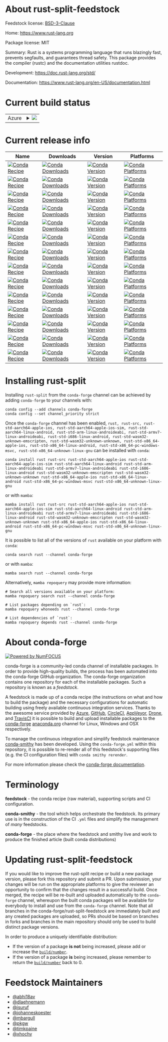 About rust-split-feedstock
==========================

Feedstock license: [BSD-3-Clause](https://github.com/conda-forge/rust-feedstock/blob/main/LICENSE.txt)

Home: https://www.rust-lang.org

Package license: MIT

Summary: Rust is a systems programming language that runs blazingly fast, prevents segfaults, and guarantees thread safety.
This package provides the compiler (rustc) and the documentation utilities rustdoc.


Development: https://doc.rust-lang.org/std/

Documentation: https://www.rust-lang.org/en-US/documentation.html

Current build status
====================


<table>
    
  <tr>
    <td>Azure</td>
    <td>
      <details>
        <summary>
          <a href="https://dev.azure.com/conda-forge/feedstock-builds/_build/latest?definitionId=4321&branchName=main">
            <img src="https://dev.azure.com/conda-forge/feedstock-builds/_apis/build/status/rust-feedstock?branchName=main">
          </a>
        </summary>
        <table>
          <thead><tr><th>Variant</th><th>Status</th></tr></thead>
          <tbody><tr>
              <td>linux_64</td>
              <td>
                <a href="https://dev.azure.com/conda-forge/feedstock-builds/_build/latest?definitionId=4321&branchName=main">
                  <img src="https://dev.azure.com/conda-forge/feedstock-builds/_apis/build/status/rust-feedstock?branchName=main&jobName=linux&configuration=linux%20linux_64_" alt="variant">
                </a>
              </td>
            </tr><tr>
              <td>linux_aarch64</td>
              <td>
                <a href="https://dev.azure.com/conda-forge/feedstock-builds/_build/latest?definitionId=4321&branchName=main">
                  <img src="https://dev.azure.com/conda-forge/feedstock-builds/_apis/build/status/rust-feedstock?branchName=main&jobName=linux&configuration=linux%20linux_aarch64_" alt="variant">
                </a>
              </td>
            </tr><tr>
              <td>linux_ppc64le</td>
              <td>
                <a href="https://dev.azure.com/conda-forge/feedstock-builds/_build/latest?definitionId=4321&branchName=main">
                  <img src="https://dev.azure.com/conda-forge/feedstock-builds/_apis/build/status/rust-feedstock?branchName=main&jobName=linux&configuration=linux%20linux_ppc64le_" alt="variant">
                </a>
              </td>
            </tr><tr>
              <td>osx_64</td>
              <td>
                <a href="https://dev.azure.com/conda-forge/feedstock-builds/_build/latest?definitionId=4321&branchName=main">
                  <img src="https://dev.azure.com/conda-forge/feedstock-builds/_apis/build/status/rust-feedstock?branchName=main&jobName=osx&configuration=osx%20osx_64_" alt="variant">
                </a>
              </td>
            </tr><tr>
              <td>osx_arm64</td>
              <td>
                <a href="https://dev.azure.com/conda-forge/feedstock-builds/_build/latest?definitionId=4321&branchName=main">
                  <img src="https://dev.azure.com/conda-forge/feedstock-builds/_apis/build/status/rust-feedstock?branchName=main&jobName=osx&configuration=osx%20osx_arm64_" alt="variant">
                </a>
              </td>
            </tr><tr>
              <td>win_64</td>
              <td>
                <a href="https://dev.azure.com/conda-forge/feedstock-builds/_build/latest?definitionId=4321&branchName=main">
                  <img src="https://dev.azure.com/conda-forge/feedstock-builds/_apis/build/status/rust-feedstock?branchName=main&jobName=win&configuration=win%20win_64_" alt="variant">
                </a>
              </td>
            </tr><tr>
              <td>win_arm64</td>
              <td>
                <a href="https://dev.azure.com/conda-forge/feedstock-builds/_build/latest?definitionId=4321&branchName=main">
                  <img src="https://dev.azure.com/conda-forge/feedstock-builds/_apis/build/status/rust-feedstock?branchName=main&jobName=win&configuration=win%20win_arm64_" alt="variant">
                </a>
              </td>
            </tr>
          </tbody>
        </table>
      </details>
    </td>
  </tr>
</table>

Current release info
====================

| Name | Downloads | Version | Platforms |
| --- | --- | --- | --- |
| [![Conda Recipe](https://img.shields.io/badge/recipe-rust-green.svg)](https://anaconda.org/conda-forge/rust) | [![Conda Downloads](https://img.shields.io/conda/dn/conda-forge/rust.svg)](https://anaconda.org/conda-forge/rust) | [![Conda Version](https://img.shields.io/conda/vn/conda-forge/rust.svg)](https://anaconda.org/conda-forge/rust) | [![Conda Platforms](https://img.shields.io/conda/pn/conda-forge/rust.svg)](https://anaconda.org/conda-forge/rust) |
| [![Conda Recipe](https://img.shields.io/badge/recipe-rust--src-green.svg)](https://anaconda.org/conda-forge/rust-src) | [![Conda Downloads](https://img.shields.io/conda/dn/conda-forge/rust-src.svg)](https://anaconda.org/conda-forge/rust-src) | [![Conda Version](https://img.shields.io/conda/vn/conda-forge/rust-src.svg)](https://anaconda.org/conda-forge/rust-src) | [![Conda Platforms](https://img.shields.io/conda/pn/conda-forge/rust-src.svg)](https://anaconda.org/conda-forge/rust-src) |
| [![Conda Recipe](https://img.shields.io/badge/recipe-rust--std--aarch64--apple--ios-green.svg)](https://anaconda.org/conda-forge/rust-std-aarch64-apple-ios) | [![Conda Downloads](https://img.shields.io/conda/dn/conda-forge/rust-std-aarch64-apple-ios.svg)](https://anaconda.org/conda-forge/rust-std-aarch64-apple-ios) | [![Conda Version](https://img.shields.io/conda/vn/conda-forge/rust-std-aarch64-apple-ios.svg)](https://anaconda.org/conda-forge/rust-std-aarch64-apple-ios) | [![Conda Platforms](https://img.shields.io/conda/pn/conda-forge/rust-std-aarch64-apple-ios.svg)](https://anaconda.org/conda-forge/rust-std-aarch64-apple-ios) |
| [![Conda Recipe](https://img.shields.io/badge/recipe-rust--std--aarch64--apple--ios--sim-green.svg)](https://anaconda.org/conda-forge/rust-std-aarch64-apple-ios-sim) | [![Conda Downloads](https://img.shields.io/conda/dn/conda-forge/rust-std-aarch64-apple-ios-sim.svg)](https://anaconda.org/conda-forge/rust-std-aarch64-apple-ios-sim) | [![Conda Version](https://img.shields.io/conda/vn/conda-forge/rust-std-aarch64-apple-ios-sim.svg)](https://anaconda.org/conda-forge/rust-std-aarch64-apple-ios-sim) | [![Conda Platforms](https://img.shields.io/conda/pn/conda-forge/rust-std-aarch64-apple-ios-sim.svg)](https://anaconda.org/conda-forge/rust-std-aarch64-apple-ios-sim) |
| [![Conda Recipe](https://img.shields.io/badge/recipe-rust--std--aarch64--linux--android-green.svg)](https://anaconda.org/conda-forge/rust-std-aarch64-linux-android) | [![Conda Downloads](https://img.shields.io/conda/dn/conda-forge/rust-std-aarch64-linux-android.svg)](https://anaconda.org/conda-forge/rust-std-aarch64-linux-android) | [![Conda Version](https://img.shields.io/conda/vn/conda-forge/rust-std-aarch64-linux-android.svg)](https://anaconda.org/conda-forge/rust-std-aarch64-linux-android) | [![Conda Platforms](https://img.shields.io/conda/pn/conda-forge/rust-std-aarch64-linux-android.svg)](https://anaconda.org/conda-forge/rust-std-aarch64-linux-android) |
| [![Conda Recipe](https://img.shields.io/badge/recipe-rust--std--arm--linux--androideabi-green.svg)](https://anaconda.org/conda-forge/rust-std-arm-linux-androideabi) | [![Conda Downloads](https://img.shields.io/conda/dn/conda-forge/rust-std-arm-linux-androideabi.svg)](https://anaconda.org/conda-forge/rust-std-arm-linux-androideabi) | [![Conda Version](https://img.shields.io/conda/vn/conda-forge/rust-std-arm-linux-androideabi.svg)](https://anaconda.org/conda-forge/rust-std-arm-linux-androideabi) | [![Conda Platforms](https://img.shields.io/conda/pn/conda-forge/rust-std-arm-linux-androideabi.svg)](https://anaconda.org/conda-forge/rust-std-arm-linux-androideabi) |
| [![Conda Recipe](https://img.shields.io/badge/recipe-rust--std--armv7--linux--androideabi-green.svg)](https://anaconda.org/conda-forge/rust-std-armv7-linux-androideabi) | [![Conda Downloads](https://img.shields.io/conda/dn/conda-forge/rust-std-armv7-linux-androideabi.svg)](https://anaconda.org/conda-forge/rust-std-armv7-linux-androideabi) | [![Conda Version](https://img.shields.io/conda/vn/conda-forge/rust-std-armv7-linux-androideabi.svg)](https://anaconda.org/conda-forge/rust-std-armv7-linux-androideabi) | [![Conda Platforms](https://img.shields.io/conda/pn/conda-forge/rust-std-armv7-linux-androideabi.svg)](https://anaconda.org/conda-forge/rust-std-armv7-linux-androideabi) |
| [![Conda Recipe](https://img.shields.io/badge/recipe-rust--std--i686--linux--android-green.svg)](https://anaconda.org/conda-forge/rust-std-i686-linux-android) | [![Conda Downloads](https://img.shields.io/conda/dn/conda-forge/rust-std-i686-linux-android.svg)](https://anaconda.org/conda-forge/rust-std-i686-linux-android) | [![Conda Version](https://img.shields.io/conda/vn/conda-forge/rust-std-i686-linux-android.svg)](https://anaconda.org/conda-forge/rust-std-i686-linux-android) | [![Conda Platforms](https://img.shields.io/conda/pn/conda-forge/rust-std-i686-linux-android.svg)](https://anaconda.org/conda-forge/rust-std-i686-linux-android) |
| [![Conda Recipe](https://img.shields.io/badge/recipe-rust--std--wasm32--unknown--emscripten-green.svg)](https://anaconda.org/conda-forge/rust-std-wasm32-unknown-emscripten) | [![Conda Downloads](https://img.shields.io/conda/dn/conda-forge/rust-std-wasm32-unknown-emscripten.svg)](https://anaconda.org/conda-forge/rust-std-wasm32-unknown-emscripten) | [![Conda Version](https://img.shields.io/conda/vn/conda-forge/rust-std-wasm32-unknown-emscripten.svg)](https://anaconda.org/conda-forge/rust-std-wasm32-unknown-emscripten) | [![Conda Platforms](https://img.shields.io/conda/pn/conda-forge/rust-std-wasm32-unknown-emscripten.svg)](https://anaconda.org/conda-forge/rust-std-wasm32-unknown-emscripten) |
| [![Conda Recipe](https://img.shields.io/badge/recipe-rust--std--wasm32--unknown--unknown-green.svg)](https://anaconda.org/conda-forge/rust-std-wasm32-unknown-unknown) | [![Conda Downloads](https://img.shields.io/conda/dn/conda-forge/rust-std-wasm32-unknown-unknown.svg)](https://anaconda.org/conda-forge/rust-std-wasm32-unknown-unknown) | [![Conda Version](https://img.shields.io/conda/vn/conda-forge/rust-std-wasm32-unknown-unknown.svg)](https://anaconda.org/conda-forge/rust-std-wasm32-unknown-unknown) | [![Conda Platforms](https://img.shields.io/conda/pn/conda-forge/rust-std-wasm32-unknown-unknown.svg)](https://anaconda.org/conda-forge/rust-std-wasm32-unknown-unknown) |
| [![Conda Recipe](https://img.shields.io/badge/recipe-rust--std--x86_64--apple--ios-green.svg)](https://anaconda.org/conda-forge/rust-std-x86_64-apple-ios) | [![Conda Downloads](https://img.shields.io/conda/dn/conda-forge/rust-std-x86_64-apple-ios.svg)](https://anaconda.org/conda-forge/rust-std-x86_64-apple-ios) | [![Conda Version](https://img.shields.io/conda/vn/conda-forge/rust-std-x86_64-apple-ios.svg)](https://anaconda.org/conda-forge/rust-std-x86_64-apple-ios) | [![Conda Platforms](https://img.shields.io/conda/pn/conda-forge/rust-std-x86_64-apple-ios.svg)](https://anaconda.org/conda-forge/rust-std-x86_64-apple-ios) |
| [![Conda Recipe](https://img.shields.io/badge/recipe-rust--std--x86_64--linux--android-green.svg)](https://anaconda.org/conda-forge/rust-std-x86_64-linux-android) | [![Conda Downloads](https://img.shields.io/conda/dn/conda-forge/rust-std-x86_64-linux-android.svg)](https://anaconda.org/conda-forge/rust-std-x86_64-linux-android) | [![Conda Version](https://img.shields.io/conda/vn/conda-forge/rust-std-x86_64-linux-android.svg)](https://anaconda.org/conda-forge/rust-std-x86_64-linux-android) | [![Conda Platforms](https://img.shields.io/conda/pn/conda-forge/rust-std-x86_64-linux-android.svg)](https://anaconda.org/conda-forge/rust-std-x86_64-linux-android) |
| [![Conda Recipe](https://img.shields.io/badge/recipe-rust--std--x86_64--pc--windows--msvc-green.svg)](https://anaconda.org/conda-forge/rust-std-x86_64-pc-windows-msvc) | [![Conda Downloads](https://img.shields.io/conda/dn/conda-forge/rust-std-x86_64-pc-windows-msvc.svg)](https://anaconda.org/conda-forge/rust-std-x86_64-pc-windows-msvc) | [![Conda Version](https://img.shields.io/conda/vn/conda-forge/rust-std-x86_64-pc-windows-msvc.svg)](https://anaconda.org/conda-forge/rust-std-x86_64-pc-windows-msvc) | [![Conda Platforms](https://img.shields.io/conda/pn/conda-forge/rust-std-x86_64-pc-windows-msvc.svg)](https://anaconda.org/conda-forge/rust-std-x86_64-pc-windows-msvc) |
| [![Conda Recipe](https://img.shields.io/badge/recipe-rust--std--x86_64--unknown--linux--gnu-green.svg)](https://anaconda.org/conda-forge/rust-std-x86_64-unknown-linux-gnu) | [![Conda Downloads](https://img.shields.io/conda/dn/conda-forge/rust-std-x86_64-unknown-linux-gnu.svg)](https://anaconda.org/conda-forge/rust-std-x86_64-unknown-linux-gnu) | [![Conda Version](https://img.shields.io/conda/vn/conda-forge/rust-std-x86_64-unknown-linux-gnu.svg)](https://anaconda.org/conda-forge/rust-std-x86_64-unknown-linux-gnu) | [![Conda Platforms](https://img.shields.io/conda/pn/conda-forge/rust-std-x86_64-unknown-linux-gnu.svg)](https://anaconda.org/conda-forge/rust-std-x86_64-unknown-linux-gnu) |

Installing rust-split
=====================

Installing `rust-split` from the `conda-forge` channel can be achieved by adding `conda-forge` to your channels with:

```
conda config --add channels conda-forge
conda config --set channel_priority strict
```

Once the `conda-forge` channel has been enabled, `rust, rust-src, rust-std-aarch64-apple-ios, rust-std-aarch64-apple-ios-sim, rust-std-aarch64-linux-android, rust-std-arm-linux-androideabi, rust-std-armv7-linux-androideabi, rust-std-i686-linux-android, rust-std-wasm32-unknown-emscripten, rust-std-wasm32-unknown-unknown, rust-std-x86_64-apple-ios, rust-std-x86_64-linux-android, rust-std-x86_64-pc-windows-msvc, rust-std-x86_64-unknown-linux-gnu` can be installed with `conda`:

```
conda install rust rust-src rust-std-aarch64-apple-ios rust-std-aarch64-apple-ios-sim rust-std-aarch64-linux-android rust-std-arm-linux-androideabi rust-std-armv7-linux-androideabi rust-std-i686-linux-android rust-std-wasm32-unknown-emscripten rust-std-wasm32-unknown-unknown rust-std-x86_64-apple-ios rust-std-x86_64-linux-android rust-std-x86_64-pc-windows-msvc rust-std-x86_64-unknown-linux-gnu
```

or with `mamba`:

```
mamba install rust rust-src rust-std-aarch64-apple-ios rust-std-aarch64-apple-ios-sim rust-std-aarch64-linux-android rust-std-arm-linux-androideabi rust-std-armv7-linux-androideabi rust-std-i686-linux-android rust-std-wasm32-unknown-emscripten rust-std-wasm32-unknown-unknown rust-std-x86_64-apple-ios rust-std-x86_64-linux-android rust-std-x86_64-pc-windows-msvc rust-std-x86_64-unknown-linux-gnu
```

It is possible to list all of the versions of `rust` available on your platform with `conda`:

```
conda search rust --channel conda-forge
```

or with `mamba`:

```
mamba search rust --channel conda-forge
```

Alternatively, `mamba repoquery` may provide more information:

```
# Search all versions available on your platform:
mamba repoquery search rust --channel conda-forge

# List packages depending on `rust`:
mamba repoquery whoneeds rust --channel conda-forge

# List dependencies of `rust`:
mamba repoquery depends rust --channel conda-forge
```


About conda-forge
=================

[![Powered by
NumFOCUS](https://img.shields.io/badge/powered%20by-NumFOCUS-orange.svg?style=flat&colorA=E1523D&colorB=007D8A)](https://numfocus.org)

conda-forge is a community-led conda channel of installable packages.
In order to provide high-quality builds, the process has been automated into the
conda-forge GitHub organization. The conda-forge organization contains one repository
for each of the installable packages. Such a repository is known as a *feedstock*.

A feedstock is made up of a conda recipe (the instructions on what and how to build
the package) and the necessary configurations for automatic building using freely
available continuous integration services. Thanks to the awesome service provided by
[Azure](https://azure.microsoft.com/en-us/services/devops/), [GitHub](https://github.com/),
[CircleCI](https://circleci.com/), [AppVeyor](https://www.appveyor.com/),
[Drone](https://cloud.drone.io/welcome), and [TravisCI](https://travis-ci.com/)
it is possible to build and upload installable packages to the
[conda-forge](https://anaconda.org/conda-forge) [anaconda.org](https://anaconda.org/)
channel for Linux, Windows and OSX respectively.

To manage the continuous integration and simplify feedstock maintenance
[conda-smithy](https://github.com/conda-forge/conda-smithy) has been developed.
Using the ``conda-forge.yml`` within this repository, it is possible to re-render all of
this feedstock's supporting files (e.g. the CI configuration files) with ``conda smithy rerender``.

For more information please check the [conda-forge documentation](https://conda-forge.org/docs/).

Terminology
===========

**feedstock** - the conda recipe (raw material), supporting scripts and CI configuration.

**conda-smithy** - the tool which helps orchestrate the feedstock.
                   Its primary use is in the construction of the CI ``.yml`` files
                   and simplify the management of *many* feedstocks.

**conda-forge** - the place where the feedstock and smithy live and work to
                  produce the finished article (built conda distributions)


Updating rust-split-feedstock
=============================

If you would like to improve the rust-split recipe or build a new
package version, please fork this repository and submit a PR. Upon submission,
your changes will be run on the appropriate platforms to give the reviewer an
opportunity to confirm that the changes result in a successful build. Once
merged, the recipe will be re-built and uploaded automatically to the
`conda-forge` channel, whereupon the built conda packages will be available for
everybody to install and use from the `conda-forge` channel.
Note that all branches in the conda-forge/rust-split-feedstock are
immediately built and any created packages are uploaded, so PRs should be based
on branches in forks and branches in the main repository should only be used to
build distinct package versions.

In order to produce a uniquely identifiable distribution:
 * If the version of a package **is not** being increased, please add or increase
   the [``build/number``](https://docs.conda.io/projects/conda-build/en/latest/resources/define-metadata.html#build-number-and-string).
 * If the version of a package **is** being increased, please remember to return
   the [``build/number``](https://docs.conda.io/projects/conda-build/en/latest/resources/define-metadata.html#build-number-and-string)
   back to 0.

Feedstock Maintainers
=====================

* [@abhi18av](https://github.com/abhi18av/)
* [@dlaehnemann](https://github.com/dlaehnemann/)
* [@isuruf](https://github.com/isuruf/)
* [@johanneskoester](https://github.com/johanneskoester/)
* [@mbargull](https://github.com/mbargull/)
* [@pkgw](https://github.com/pkgw/)
* [@timkpaine](https://github.com/timkpaine/)
* [@xhochy](https://github.com/xhochy/)

